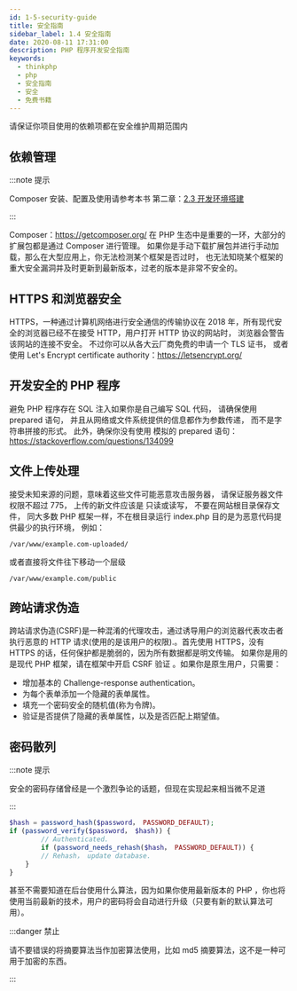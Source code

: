 ```yaml
---
id: 1-5-security-guide
title: 安全指南
sidebar_label: 1.4 安全指南
date: 2020-08-11 17:31:00
description: PHP 程序开发安全指南
keywords:
  - thinkphp
  - php
  - 安全指南
  - 安全
  - 免费书籍
---
```


请保证你项目使用的依赖项都在安全维护周期范围内

## 依赖管理

:::note 提示 

Composer 安装、配置及使用请参考本书 第二章：[2.3 开发环境搭建](../chapter-2/2-3-development-guide) 

:::

Composer：https://getcomposer.org/ 在 PHP 生态中是重要的一环，大部分的扩展包都是通过 Composer 进行管理。 如果你是手动下载扩展包并进行手动加载，那么在大型应用上，你无法检测某个框架是否过时， 也无法知晓某个框架的重大安全漏洞并及时更新到最新版本，过老的版本是非常不安全的。

## HTTPS 和浏览器安全

HTTPS，一种通过计算机网络进行安全通信的传输协议在 2018 年，所有现代安全的浏览器已经不在接受 HTTP，用户打开 HTTP 协议的网站时， 浏览器会警告该网站的连接不安全。 不过你可以从各大云厂商免费的申请一个 TLS 证书， 或者使用 Let's Encrypt certificate authority：https://letsencrypt.org/

## 开发安全的 PHP 程序

避免 PHP 程序存在 SQL 注入如果你是自己编写 SQL 代码， 请确保使用 prepared 语句， 并且从网络或文件系统提供的信息都作为参数传递， 而不是字符串拼接的形式。 此外，确保你没有使用 模拟的 prepared 语句：https://stackoverflow.com/questions/134099

## 文件上传处理

接受未知来源的问题，意味着这些文件可能恶意攻击服务器， 请保证服务器文件权限不超过 775， 上传的新文件应该是 只读或读写， 不要在网站根目录保存文件， 同大多数 PHP 框架一样，不在根目录运行 index.php 目的是为恶意代码提供最少的执行环境， 例如：

`/var/www/example.com-uploaded/`

或者直接将文件往下移动一个层级

`/var/www/example.com/public`

## 跨站请求伪造

跨站请求伪造(CSRF)是一种混淆的代理攻击，通过诱导用户的浏览器代表攻击者执行恶意的 HTTP 请求(使用的是该用户的权限).。首先使用 HTTPS，没有 HTTPS 的话，任何保护都是脆弱的，因为所有数据都是明文传输。 如果你是用的是现代 PHP 框架，请在框架中开启 CSRF 验证 。如果你是原生用户，只需要：

- 增加基本的 Challenge-response authentication。
- 为每个表单添加一个隐藏的表单属性。
- 填充一个密码安全的随机值(称为令牌)。
- 验证是否提供了隐藏的表单属性，以及是否匹配上期望值。

## 密码散列

:::note 提示

安全的密码存储曾经是一个激烈争论的话题，但现在实现起来相当微不足道 

:::

```php
$hash = password_hash($password， PASSWORD_DEFAULT);
if (password_verify($password， $hash)) {
        // Authenticated.
        if (password_needs_rehash($hash， PASSWORD_DEFAULT)) {
        // Rehash， update database.
    }
}
```

甚至不需要知道在后台使用什么算法，因为如果你使用最新版本的 PHP ，你也将使用当前最新的技术，用户的密码将会自动进行升级（只要有新的默认算法可用）。

:::danger 禁止

请不要错误的将摘要算法当作加密算法使用，比如 md5 摘要算法，这不是一种可用于加密的东西。

:::
